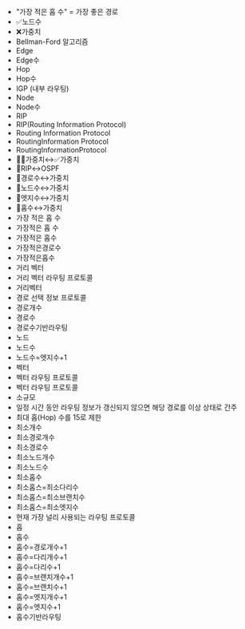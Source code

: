 ﻿- "가장 적은 홉 수" = 가장 좋은 경로
- ✅노드수
- ❌가중치
- Bellman-Ford 알고리즘
- Edge
- Edge수
- Hop
- Hop수
- IGP (내부 라우팅)
- Node
- Node수
- RIP
- RIP(Routing Information Protocol)
- Routing Information Protocol
- RoutingInformation Protocol
- RoutingInformationProtocol
- 📌❌가중치↔️✅가중치
- 📌RIP↔️OSPF
- 📌경로수↔️가중치
- 📌노드수↔️가중치
- 📌엣지수↔️가중치
- 📌홉수↔️가중치
- 가장 적은 홉 수
- 가장적은 홉 수
- 가장적은 홉수
- 가장적은경로수
- 가장적은홉수
- 거리 벡터
- 거리 벡터 라우팅 프로토콜
- 거리벡터
- 경로 선택 정보 프로토콜
- 경로개수
- 경로수
- 경로수기반라우팅
- 노드
- 노드수
- 노드수=엣지수+1
- 벡터
- 벡터 라우팅 프로토콜
- 벡터 라우팅 프로토콜
- 소규모
- 일정 시간 동안 라우팅 정보가 갱신되지 않으면 해당 경로를 이상 상태로 간주
- 최대 홉(Hop) 수를 15로 제한
- 최소개수
- 최소경로개수
- 최소경로수
- 최소노드개수
- 최소노드수
- 최소홉수
- 최소홉스=최소다리수
- 최소홉스=최소브랜치수
- 최소홉스=최소엣지수
- 현재 가장 널리 사용되는 라우팅 프로토콜
- 홉
- 홉수
- 홉수=경로개수+1
- 홉수=다리개수+1
- 홉수=다리수+1
- 홉수=브랜치개수+1
- 홉수=브랜치수+1
- 홉수=엣지개수+1
- 홉수=엣지수+1
- 홉수기반라우팅
